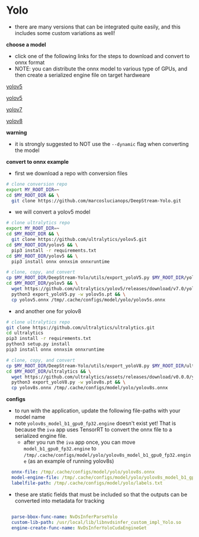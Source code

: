 # Yolo

- there are many versions that can be integrated quite easily, and this includes some custom variations as well!

__choose a model__

- click one of the following links for the steps to download and convert to onnx format
- NOTE: you can distribute the onnx model to various type of GPUs, and then create a serialized engine file on target hardweare


[yolov5](https://github.com/marcoslucianops/DeepStream-Yolo/blob/master/docs/YOLOv5.md)

[yolov5](https://github.com/marcoslucianops/DeepStream-Yolo/blob/master/docs/YOLOv6.md)

[yolov7](https://github.com/marcoslucianops/DeepStream-Yolo/blob/master/docs/YOLOv7.md)

[yolov8](https://github.com/marcoslucianops/DeepStream-Yolo/blob/master/docs/YOLOv8.md)

__warning__

- it is strongly suggested to NOT use the `--dynamic` flag when converting the model

__convert to onnx example__

- first we download a repo with conversion files

```bash
# clone conversion repo
export MY_ROOT_DIR=~
cd $MY_ROOT_DIR && \
  git clone https://github.com/marcoslucianops/DeepStream-Yolo.git
```


- we will convert a yolov5 model

```bash
# clone ultralytics repo
export MY_ROOT_DIR=~
cd $MY_ROOT_DIR && \
  git clone https://github.com/ultralytics/yolov5.git
cd $MY_ROOT_DIR/yolov5 && \
  pip3 install -r requirements.txt
cd $MY_ROOT_DIR/yolov5 && \
  pip3 install onnx onnxsim onnxruntime

# clone, copy, and convert
cp $MY_ROOT_DIR/DeepStream-Yolo/utils/export_yoloV5.py $MY_ROOT_DIR/yolov5
cd $MY_ROOT_DIR/yolov5 && \
  wget https://github.com/ultralytics/yolov5/releases/download/v7.0/yolov5s.pt && \
  python3 export_yoloV5.py -w yolov5s.pt && \
  cp yolov5.onnx /tmp/.cache/configs/model/yolo/yolov5s.onnx
```

- and another one for yolov8

```bash
# clone ultralytics repo
git clone https://github.com/ultralytics/ultralytics.git
cd ultralytics
pip3 install -r requirements.txt
python3 setup.py install
pip3 install onnx onnxsim onnxruntime

# clone, copy, and convert
cp $MY_ROOT_DIR/DeepStream-Yolo/utils/export_yoloV8.py $MY_ROOT_DIR/ultralytics
cd $MY_ROOT_DIR/ultralytics && \
  wget https://github.com/ultralytics/assets/releases/download/v0.0.0/yolov8s.pt && \
  python3 export_yoloV8.py -w yolov8s.pt && \
  cp yolov8s.onnx /tmp/.cache/configs/model/yolo/yolov8s.onnx

```

__configs__

- to run with the application, update the following file-paths with your model name 
- note `yolov8s_model_b1_gpu0_fp32.engine` doesn't exist yet!  That is because the `iva` app uses TensorRT to convert the onnx file to a serialized engine file.
    - after you run the `iva` app once, you can move `model_b1_gpu0_fp32.engine` to `/tmp/.cache/configs/model/yolo/yolov8s_model_b1_gpu0_fp32.engine` (as an example of running yolov8s)
```yaml
  onnx-file: /tmp/.cache/configs/model/yolo/yolov8s.onnx
  model-engine-file: /tmp/.cache/configs/model/yolo/yolov8s_model_b1_gpu0_fp32.engine
  labelfile-path: /tmp/.cache/configs/model/yolo/labels.txt
```

- these are static fields that must be included so that the outputs can be converted into metadata for tracking
```yaml

  parse-bbox-func-name: NvDsInferParseYolo
  custom-lib-path: /usr/local/lib/libnvdsinfer_custom_impl_Yolo.so
  engine-create-func-name: NvDsInferYoloCudaEngineGet
```
